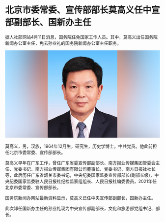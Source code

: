 # 北京市委常委、宣传部部长莫高义任中宣部副部长、国新办主任

据人社部网站4月11日消息，国务院任免国家工作人员。其中，莫高义出任国务院新闻办公室主任，免去孙业礼的国务院新闻办公室主任职务。

![febf96694afcbfd3e893bdabfc68a72b.jpg](https://raw.githubusercontent.com/qqhsx/qqnews_image/main/2024/04/11/北京市委常委、宣传部部长莫高义任中宣部副部长、国新办主任/febf96694afcbfd3e893bdabfc68a72b.jpg)

莫高义，男，汉族，1964年12月生，研究生，历史学博士，中共党员。他此前担任北京市委常委、宣传部部长。

莫高义早年在广东工作，曾任广东省委宣传部副部长、南方报业传媒集团管委会主任、党委书记、南方报业传媒集团有限公司董事长、党委书记、南方日报社社长等，此后历任广东省韶关市委书记，中央纪委国家监委宣传部部长(副部长级)，中央纪委国家监委驻人民日报社纪检监察组组长、人民日报社编委委员，2021年任北京市委常委、宣传部部长。

国务院新闻办网站最新资料显示，莫高义已任中央宣传部副部长，国新办主任。

此次卸任国新办主任的孙业礼现为中央宣传部副部长，文化和旅游部党组书记、部长。

